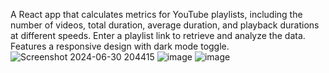 A React app that calculates metrics for YouTube playlists, including the number of videos, total duration, average duration, and playback durations at different speeds. Enter a playlist link to retrieve and analyze the data. Features a responsive design with dark mode toggle.
![Screenshot 2024-06-30 204415](https://github.com/shreya09032003/Youtube_playlist_Calc/assets/118650185/8f19c8ef-0e32-4033-92ad-ec48574ece9a)
![image](https://github.com/shreya09032003/Youtube_playlist_Calc/assets/118650185/abc12842-b603-4c70-93ae-3b99f77068c8)
![image](https://github.com/shreya09032003/Youtube_playlist_Calc/assets/118650185/50e9d3a0-8ce7-4e75-9568-6b0a784fabf4)
